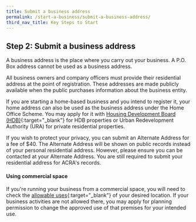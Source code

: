 ```yaml
---
title: Submit a business address
permalink: /start-a-business/submit-a-business-address/
third_nav_title: Key Steps to Start
---
```


## Step 2: Submit a business address

A business address is the place where you carry out your business. A P.O. Box address cannot be used as a business address.

All business owners and company officers must provide their residential address at the point of registration. These addresses are made publicly available when the public purchases information about the business entity.

If you are starting a home-based business and you intend to register it, your home address can also be used as the business address under the Home Office Scheme. You may apply for it with [Housing Development Board (HDB)](https://www.hdb.gov.sg/cs/infoweb/residential/living-in-an-hdb-flat/home-business/home-offce-scheme){:target="_blank"} for HDB properties or Urban Redevelopment Authority (URA) for private residential properties.

If you wish to protect your privacy, you can submit an Alternate Address for a fee of $40. The Alternate Address will be shown on public records instead of your personal residential address. However, please ensure you can be contacted at your Alternate Address. You are still required to submit your residential address for ACRA's records.

#### Using commercial space

If you're running your business from a commercial space, you will need to check the [allowable uses](https://www.ura.gov.sg/maps/){:target="_blank"} of your desired location. If your business activities are not allowed there, you may apply for planning permission to change the approved use of that premises for your intended use.

